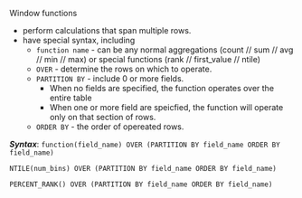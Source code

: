 Window functions 
* perform calculations that span multiple rows.
* have special syntax, including
    * `function name` - can be any normal aggregations (count // sum // avg // min // max) or special functions (rank // first_value // ntile)
    * `OVER` - determine the rows on which to operate.
    * `PARTITION BY` - include 0 or more fields.
      * When no fields are specified, the function operates over the entire table
      * When one or more field are speicfied, the function will operate only on that section of rows. 
    * `ORDER BY` - the order of opereated rows.

___Syntax___: ```function(field_name) OVER (PARTITION BY field_name ORDER BY field_name)```

```
NTILE(num_bins) OVER (PARTITION BY field_name ORDER BY field_name)
```

```
PERCENT_RANK() OVER (PARTITION BY field_name ORDER BY field_name) 
```
